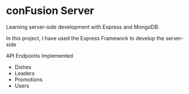 # conFusion Server
Learning server-side development with Express and MongoDB.

In this project, I have used the Express Framework to develop the server-side 

API Endpoints Implemented
- Dishes
- Leaders
- Promotions
- Users
